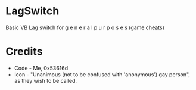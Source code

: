 # LagSwitch
Basic VB Lag switch for g e n e r a l  p u r p o s e s (game cheats)
# Credits
* Code - Me, 0x53616d
* Icon - "Unanimous (not to be confused with 'anonymous') gay person", as they wish to be called.
